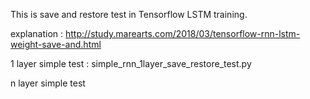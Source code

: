 This is save and restore test in Tensorflow LSTM training.

explanation :
http://study.marearts.com/2018/03/tensorflow-rnn-lstm-weight-save-and.html
<br>

1 layer simple test
: simple_rnn_1layer_save_restore_test.py

n layer simple test
